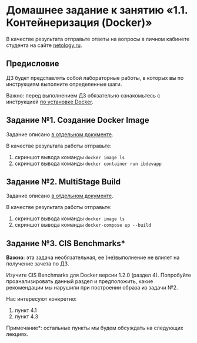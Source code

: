 # Домашнее задание к занятию «1.1. Контейнеризация (Docker)»

В качестве результата отправьте ответы на вопросы в личном кабинете студента на сайте [netology.ru](https://netology.ru).

## Предисловие

ДЗ будет представлять собой лабораторные работы, в которых вы по инструкциям выполните определенные шаги.

Важно: перед выполнением ДЗ обязательно ознакомьтесь с инструкцией [по установке Docker](installation.md).

## Задание №1. Создание Docker Image

Задание описано [в отдельном документе](dockerfile.md).

В качестве результата работы отправьте:
1. скриншот вывода команды `docker image ls`
1. скриншот вывода команды `docker container run ibdevapp`

## Задание №2. MultiStage Build

Задание описано [в отдельном документе](multistage.md).

В качестве результата работы отправьте:
1. скриншот вывода команды `docker image ls`
1. скриншот вывода команды `docker-compose up --build`

## Задание №3. CIS Benchmarks*

**Важно**: эта задача необязательная, ее (не)выполнение не влияет на получение зачета по ДЗ.

Изучите CIS Benchmarks для Docker версии 1.2.0 (раздел 4). Попробуйте проанализировать данный раздел и предположить, какие рекомендации мы нарушили при построении образа из задачи №2.

Нас интересуют конкретно:
1. пункт 4.1
1. пункт 4.3

Примечание*: остальные пункты мы будем обсуждать на следующих лекциях.
